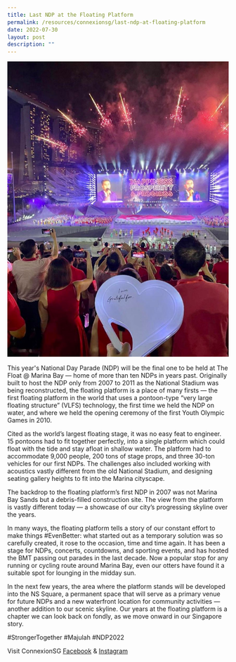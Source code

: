```yaml
---
title: Last NDP at the Floating Platform
permalink: /resources/connexionsg/last-ndp-at-floating-platform
date: 2022-07-30
layout: post
description: ""
---
```

![](/images/connexionsg/2022/EvenBetter%20Last%20NDP%20at%20Floating%20Platform.jpg)

This year's National Day Parade (NDP) will be the final one to be held at The Float @ Marina Bay — home of more than ten NDPs in years past. Originally built to host the NDP only from 2007 to 2011 as the National Stadium was being reconstructed, the floating platform is a place of many firsts — the first floating platform in the world that uses a pontoon-type “very large floating structure” (VLFS) technology, the first time we held the NDP on water, and where we held the opening ceremony of the first Youth Olympic Games in 2010.

Cited as the world’s largest floating stage, it was no easy feat to engineer. 15 pontoons had to fit together perfectly, into a single platform which could float with the tide and stay afloat in shallow water. The platform had to accommodate 9,000 people, 200 tons of stage props, and three 30-ton vehicles for our first NDPs. The challenges also included working with acoustics vastly different from the old National Stadium, and designing seating gallery heights to fit into the Marina cityscape.

The backdrop to the floating platform’s first NDP in 2007 was not Marina Bay Sands but a debris-filled construction site. The view from the platform is vastly different today — a showcase of our city’s progressing skyline over the years.

In many ways, the floating platform tells a story of our constant effort to make things #EvenBetter: what started out as a temporary solution was so carefully created, it rose to the occasion, time and time again. It has been a stage for NDPs, concerts, countdowns, and sporting events, and has hosted the BMT passing out parades in the last decade. Now a popular stop for any running or cycling route around Marina Bay, even our otters have found it a suitable spot for lounging in the midday sun.

In the next few years, the area where the platform stands will be developed into the NS Square, a permanent space that will serve as a primary venue for future NDPs and a new waterfront location for community activities — another addition to our scenic skyline. Our years at the floating platform is a chapter we can look back on fondly, as we move onward in our Singapore story.

#StrongerTogether #Majulah #NDP2022

Visit ConnexionSG [Facebook](https://www.facebook.com/ConnexionSG) & [Instagram](https://www.instagram.com/connexionsg/)